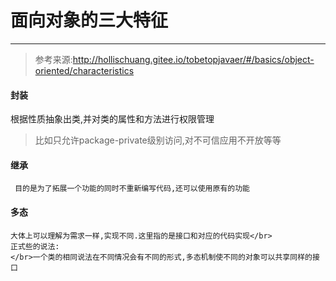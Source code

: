# 面向对象的三大特征

---

> 参考来源:http://hollischuang.gitee.io/tobetopjavaer/#/basics/object-oriented/characteristics




#### 封装
 根据性质抽象出类,并对类的属性和方法进行权限管理
 > 比如只允许package-private级别访问,对不可信应用不开放等等
 
#### 继承

~~~text
 目的是为了拓展一个功能的同时不重新编写代码,还可以使用原有的功能
 ~~~

 
#### 多态
 ~~~text
大体上可以理解为需求一样,实现不同.这里指的是接口和对应的代码实现</br>
 正式些的说法:
 </br>一个类的相同说法在不同情况会有不同的形式,多态机制使不同的对象可以共享同样的接口
~~~
